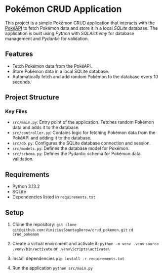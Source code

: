 # Pokémon CRUD Application

This project is a simple Pokémon CRUD application that interacts with the [PokéAPI](https://pokeapi.co/) to fetch Pokémon data and store it in a local *SQLite* database. The application is built using *Python* with *SQLAlchemy* for database management and *Pydantic* for validation.

## Features

- Fetch Pokémon data from the PokéAPI.
- Store Pokémon data in a local SQLite database.
- Automatically fetch and add random Pokémon to the database every 10 seconds.

## Project Structure

### Key Files

- `src/main.py`: Entry point of the application. Fetches random Pokémon data and adds it to the database.
- `src/controller.py`: Contains logic for fetching Pokémon data from the PokéAPI and adding it to the database.
- `src/db.py`: Configures the SQLite database connection and session.
- `src/models.py`: Defines the database model for Pokémon.
- `src/schema.py`: Defines the Pydantic schema for Pokémon data validation.

## Requirements

- Python 3.13.2
- SQLite
- Dependencies listed in `requirements.txt`

## Setup

1. Clone the repository:
   `git clone git@github.com:ViniciusSonntagDorow/crud_pokemon.git`
    `cd crud_pokemon`

2. Create a virtual enviroment and activate it:
    `python -m venv .venv`
    `source .venv/bin/activate` 
    or
    `.venv\Scripts\activate\`

3. Install dependencies
    `pip install -r requirements.txt`

4. Run the application
    `python src/main.py`